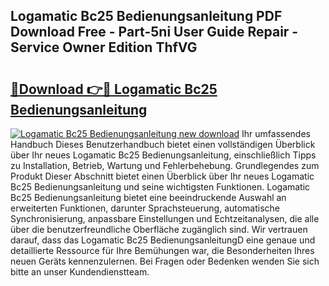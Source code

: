 ## Logamatic Bc25 Bedienungsanleitung PDF Download Free - Part-5ni User Guide Repair - Service Owner Edition ThfVG

# <h2><a href="http://df4txxw.blite.top/?on=Logamatic+Bc25+Bedienungsanleitung">🔗Download 👉🔴 Logamatic Bc25 Bedienungsanleitung</a></h2>

[![Logamatic Bc25 Bedienungsanleitung new download](https://i.imgur.com/lujVjoI.png)](http://df4txxw.blite.top/?on=Logamatic+Bc25+Bedienungsanleitung)
Ihr umfassendes Handbuch Dieses Benutzerhandbuch bietet einen vollständigen Überblick über Ihr neues Logamatic Bc25 Bedienungsanleitung, einschließlich Tipps zu Installation, Betrieb, Wartung und Fehlerbehebung. Grundlegendes zum Produkt Dieser Abschnitt bietet einen Überblick über Ihr neues Logamatic Bc25 Bedienungsanleitung und seine wichtigsten Funktionen. Logamatic Bc25 Bedienungsanleitung bietet eine beeindruckende Auswahl an erweiterten Funktionen, darunter Sprachsteuerung, automatische Synchronisierung, anpassbare Einstellungen und Echtzeitanalysen, die alle über die benutzerfreundliche Oberfläche zugänglich sind. Wir vertrauen darauf, dass das Logamatic Bc25 BedienungsanleitungD eine genaue und detaillierte Ressource für Ihre Bemühungen war, die Besonderheiten Ihres neuen Geräts kennenzulernen. Bei Fragen oder Bedenken wenden Sie sich bitte an unser Kundendienstteam.
